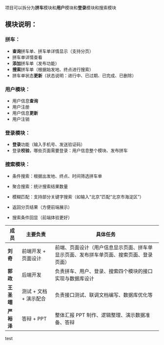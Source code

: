 项目可以拆分为**拼车**模块和**用户**模块和**登录**模块和搜索模块

## 模块说明：

### 拼车：

- **查询**拼车单、拼车单详情显示（支持分页）
- 拼车单详情查看
- **添加**拼车单（发布功能）
- **搜索**拼车单（根据始发地、终点进行搜索）
- 拼车单状态**更新**（状态说明：进行中、已过期、已完成、已删除）

### 用户模块：

- 用户信息**查询**
- 用户注册
- 用户信息**更新**
- 用户注销

### 登录模块：

- **登录**功能（输入手机号、发送验证码）
- 登录**校验**，哪些页面需要登录：用户信息整个模块、发布拼车

### 搜索模块：

- 条件搜索：根据出发地、终点、时间筛选拼车单
- 聚合搜索：统计搜索结果数量
- 模糊匹配：支持部分关键字搜索（如输入“北京”匹配“北京市海淀区”）

- 返回分页结果（方便前端展示）
- 搜索条件回显（前端体验更好）

| 成员       | 主要负责               | 具体任务                                                     |
| ---------- | ---------------------- | ------------------------------------------------------------ |
| **刘奇**   | 前端开发 + 页面设计    | 前端、页面设计（用户信息显示页面、拼车单显示页面、发布拼车单页面、搜索页面、登录页面） |
| **郭政**   | 后端开发               | 负责拼车、用户、登录、搜索四个模块的接口实现与数据库设计     |
| **王圣翊** | 测试 + 文档 + 演示配合 | 负责接口测试、联调文档编写、数据库优化等                     |
| **严裕泽** | 答辩 + PPT             | 整体汇报 PPT 制作、逻辑整理、演示数据准备、答辩              |

test
